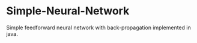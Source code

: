 # Simple-Neural-Network
Simple feedforward neural network with back-propagation implemented in java. 
